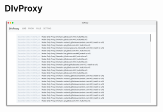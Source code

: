 # DIvProxy
![](https://raw.githubusercontent.com/Asutorufa/divproxy/master/img/view.png?token=AD5OHSUFJ6XK3YAWSZGN7H26ARVHY)